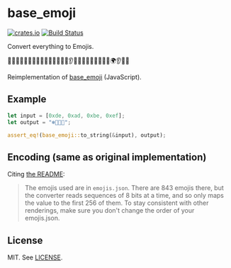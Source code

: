 # base_emoji

[![crates.io](http://meritbadge.herokuapp.com/base_emoji)](https://crates.io/crates/base_emoji)
[![Build Status](https://travis-ci.org/badboy/base-emoji-rs.svg?branch=master)](https://travis-ci.org/badboy/base-emoji-rs)

Convert everything to Emojis.

🐫🔦🔥🎲🐬🍀🍟🔋🐬🎲🐬🍀🎁🍟💧👂🔥🚪🔋🍟🔦🔋🚗👣🔦🌍👂🍤🐗

Reimplementation of [base_emoji](https://github.com/pfrazee/base-emoji) (JavaScript).

## Example

```rust
let input = [0xde, 0xad, 0xbe, 0xef];
let output = "❄️🐼🚓👅";

assert_eq!(base_emoji::to_string(&input), output);
```

## Encoding (same as original implementation)

Citing [the README](https://github.com/pfrazee/base-emoji/blob/04b6c1e24ae5071804285cb358162628ea4a9bc8/README.md):

> The emojis used are in `emojis.json`. There are 843 emojis there, but the
> converter reads sequences of 8 bits at a time, and so only maps the value to
> the first 256 of them. To stay consistent with other renderings, make sure you
> don't change the order of your emojis.json.

## License

MIT. See [LICENSE](LICENSE).

